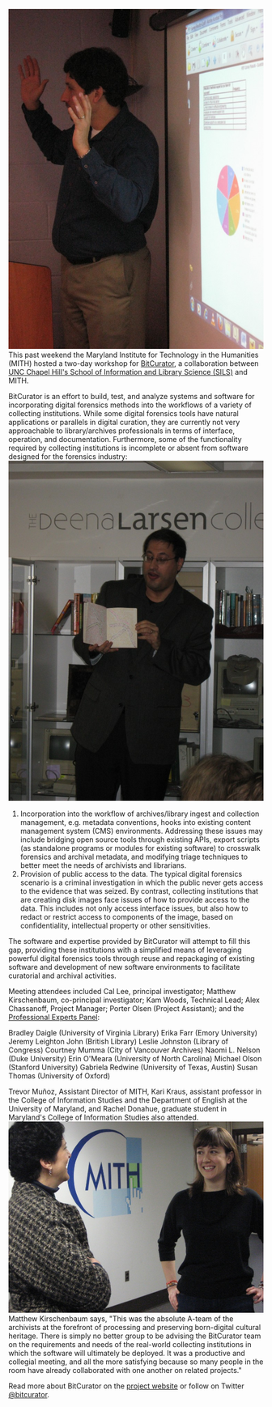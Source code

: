 ![Cal Lee Presents on BitCurator Survey Data](../../images/2014-02-IMG_2724xx-735x980.jpg)This past weekend the Maryland Institute for Technology in the Humanities (MITH) hosted a two-day workshop for [BitCurator](http://www.bitcurator.net/), a collaboration between [UNC Chapel Hill's School of Information and Library Science (SILS)](http://sils.unc.edu/) and MITH.

BitCurator is an effort to build, test, and analyze systems and software for incorporating digital forensics methods into the workflows of a variety of collecting institutions. While some digital forensics tools have natural applications or parallels in digital curation, they are currently not very approachable to library/archives professionals in terms of interface, operation, and documentation. Furthermore, some of the functionality required by collecting institutions is incomplete or absent from software designed for the forensics industry:![Matthew Kirschenbaum Shares Deena Larsen Collection](../../images/2014-02-IMG_2763xx-735x980.jpg)

1. Incorporation into the workflow of archives/library ingest and collection management, e.g. metadata conventions, hooks into existing content management system (CMS) environments. Addressing these issues may include bridging open source tools through existing APIs, export scripts (as standalone programs or modules for existing software) to crosswalk forensics and archival metadata, and modifying triage techniques to better meet the needs of archivists and librarians.
2. Provision of public access to the data. The typical digital forensics scenario is a criminal investigation in which the public never gets access to the evidence that was seized. By contrast, collecting institutions that are creating disk images face issues of how to provide access to the data. This includes not only access interface issues, but also how to redact or restrict access to components of the image, based on confidentiality, intellectual property or other sensitivities.

The software and expertise provided by BitCurator will attempt to fill this gap, providing these institutions with a simplified means of leveraging powerful digital forensics tools through reuse and repackaging of existing software and development of new software environments to facilitate curatorial and archival activities.

Meeting attendees included Cal Lee, principal investigator; Matthew Kirschenbaum, co-principal investigator; Kam Woods, Technical Lead; Alex Chassanoff, Project Manager; Porter Olsen (Project Assistant); and the [Professional Experts Panel](http://www.bitcurator.net/people/):

Bradley Daigle (University of Virginia Library) Erika Farr (Emory University) Jeremy Leighton John (British Library) Leslie Johnston (Library of Congress) Courtney Mumma (City of Vancouver Archives) Naomi L. Nelson (Duke University) Erin O'Meara (University of North Carolina) Michael Olson (Stanford University) Gabriela Redwine (University of Texas, Austin) Susan Thomas (University of Oxford)

Trevor Muñoz, Assistant Director of MITH, Kari Kraus, assistant professor in the College of Information Studies and the Department of English at the University of Maryland, and Rachel Donahue, graduate student in Maryland's College of Information Studies also attended. ![Attendees Enjoy a Break at BitCurator Conference](../../images/2014-02-IMG_2729-980x735.jpg)Matthew Kirschenbaum says, "This was the absolute A-team of the archivists at the forefront of processing and preserving born-digital cultural heritage. There is simply no better group to be advising the BitCurator team on the requirements and needs of the real-world collecting institutions in which the software will ultimately be deployed. It was a productive and collegial meeting, and all the more satisfying because so many people in the room have already collaborated with one another on related projects."

Read more about BitCurator on the [project website](http://www.bitcurator.net/) or follow on Twitter [@bitcurator](//twitter.com/bitcurator).